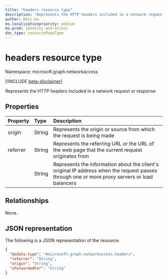 ```yaml
---
title: "headers resource type"
description: "Represents the HTTP headers included in a network request or response"
author: Moti-ba
ms.localizationpriority: medium
ms.prod: identity-and-access
doc_type: resourcePageType
---
```


# headers resource type

Namespace: microsoft.graph.networkaccess

[!INCLUDE [beta-disclaimer](../../includes/beta-disclaimer.md)]

Represents the HTTP headers included in a network request or response

## Properties
|Property|Type|Description|
|:---|:---|:---|
|origin|String|Represents the origin or source from which the request is being made|
|referrer|String|Represents the referring URL or the URL of the web page that the current request originates from|
||String|Represents the information about the client's original IP address when the request passes through one or more proxy servers or load balancers|

## Relationships
None.

## JSON representation
The following is a JSON representation of the resource.
<!-- {
  "blockType": "resource",
  "@odata.type": "microsoft.graph.networkaccess.headers"
}
-->
``` json
{
  "@odata.type": "#microsoft.graph.networkaccess.headers",
  "referrer": "String",
  "origin": "String",
  "xForwardedFor": "String"
}
```

